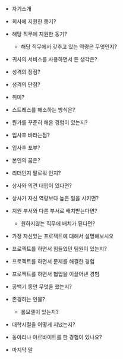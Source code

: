 - 자기소개

- 회사에 지원한 동기?

- 해당 직무에 지원한 동기?
  - 해당 직무에서 갖추고 있는 역량은 무엇인지?

- 귀사의 서비스를 사용하면서 든 생각은?

- 성격의 장점?

- 성격의 단점?

- 취미?

- 스트레스를 해소하는 방식은?

- 뭔가를 꾸준히 해온 경험이 있는지?

- 입사후 바라는점?

- 입사후 포부?

- 본인의 꿈은?

- 리더인지 팔로워 인지?

- 상사와 의견 대립이 있다면?

- 상사가 자신 역량보다 높은 일을 시키면?

- 지원 부서와 다른 부서로 배치받는다면?
  - 원하지않는 직무에 배치가 된다면?

- 가장 자신있는 프로젝트에 대해서 설명해보시오

- 프로젝트를 하면서 힘들었던 팀원이 있는지?

- 프로젝트를 하면서 문제를 해결한 경험

- 프로젝트를 하면서 협업을 이끌어낸 경험

- 공백기 동안 무엇을 했는지?

- 존경하는 인물?
  - 롤모델이 있는지?

- 대학시절을 어떻게 지냈는지?

- 동아리나 아르바이트를 한 경험이 있나요?
- 마지막 말